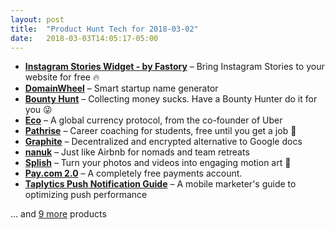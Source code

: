 ```yaml
---
layout: post
title:  "Product Hunt Tech for 2018-03-02"
date:   2018-03-03T14:05:17-05:00
---
```


* **[Instagram Stories Widget - by Fastory](https://www.producthunt.com/posts/instagram-stories-widget-by-fastory?utm_campaign=producthunt-api&utm_medium=api&utm_source=Application%3A+Daily+Digest+RSS+%28ID%3A+3202%29)** – Bring Instagram Stories to your website for free 🔥
* **[DomainWheel](https://www.producthunt.com/posts/domainwheel?utm_campaign=producthunt-api&utm_medium=api&utm_source=Application%3A+Daily+Digest+RSS+%28ID%3A+3202%29)** – Smart startup name generator
* **[Bounty Hunt](https://www.producthunt.com/posts/bounty-hunt?utm_campaign=producthunt-api&utm_medium=api&utm_source=Application%3A+Daily+Digest+RSS+%28ID%3A+3202%29)** – Collecting money sucks. Have a Bounty Hunter do it for you 😜
* **[Eco](https://www.producthunt.com/posts/eco?utm_campaign=producthunt-api&utm_medium=api&utm_source=Application%3A+Daily+Digest+RSS+%28ID%3A+3202%29)** – A global currency protocol, from the co-founder of Uber
* **[Pathrise](https://www.producthunt.com/posts/pathrise?utm_campaign=producthunt-api&utm_medium=api&utm_source=Application%3A+Daily+Digest+RSS+%28ID%3A+3202%29)** – Career coaching for students, free until you get a job 🎉
* **[Graphite](https://www.producthunt.com/posts/graphite?utm_campaign=producthunt-api&utm_medium=api&utm_source=Application%3A+Daily+Digest+RSS+%28ID%3A+3202%29)** – Decentralized and encrypted alternative to Google docs
* **[nanuk](https://www.producthunt.com/posts/nanuk?utm_campaign=producthunt-api&utm_medium=api&utm_source=Application%3A+Daily+Digest+RSS+%28ID%3A+3202%29)** – Just like Airbnb for nomads and team retreats
* **[Splish](https://www.producthunt.com/posts/splish-2?utm_campaign=producthunt-api&utm_medium=api&utm_source=Application%3A+Daily+Digest+RSS+%28ID%3A+3202%29)** – Turn your photos and videos into engaging motion art 👀
* **[Pay.com 2.0](https://www.producthunt.com/posts/pay-com-2-0?utm_campaign=producthunt-api&utm_medium=api&utm_source=Application%3A+Daily+Digest+RSS+%28ID%3A+3202%29)** – A completely free payments account.
* **[Taplytics Push Notification Guide](https://www.producthunt.com/posts/taplytics-push-notification-guide?utm_campaign=producthunt-api&utm_medium=api&utm_source=Application%3A+Daily+Digest+RSS+%28ID%3A+3202%29)** – A mobile marketer's guide to optimizing push performance

… and [9 more](https://www.producthunt.com/tech) products